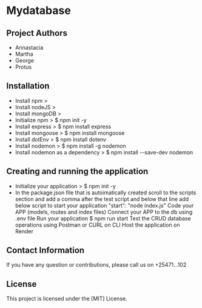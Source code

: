 # Mydatabase
## Project Authors
* Annastacia 
* Martha 
* George
* Protus

## Installation

* Install npm >
* Install nodeJS >
* Install mongoDB >
* Initialize npm > $ npm init -y
* Install express > $ npm install express
* Install mongoose > $ npm install mongoose
* Install dotEnv > $ npm install dotenv
* Install nodemon > $ npm install -g nodemon
* Install nodemon as a dependency > $ npm install --save-dev nodemon
## Creating and running the application
* Initialize your application > $ npm init -y
* In the package.json file that is autoimatically created scroll to the scripts  section and add a comma after the test script and below that line add below script to start your application "start": "node index.js"
Code your APP (models, routes and index files)
Connect your APP to the db using .env file
Run your application $ npm run start
Test the CRUD database operations using Postman or CURL on CLI
Host the application on Render


## Contact Information
If you have any question or contributions, please call us on +25471...102

## License
This project is licensed under the [MIT] License.
